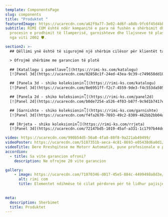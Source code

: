 ```yaml
---
template: ComponentsPage
slug: components
title: "Produktet "
featuredImage: https://ucarecdn.com/a62f9a77-3e02-4d6f-a8db-9fc6f45d4bb6/
subtitle: RIMI COM është ndër kompanitë e para në fushën e shërbimit dhe në
  procesin e prodhimit të llamperisë, garnishteve dhe llajsneve të plastikës, që
  nga viti 2002 🛡️.

section2: >-
  ## Qëllimi ynë është të sigurojmë një shërbim cilësor për klientët tanë kurdoherë që na kontaktojnë, përmes telefonit ose e-mailit

  > Ofrojmë shërbime me garancion të plotë
  
  ## [Katallogu i panellave👇](https://rimi-ks.com/katalogu)
  [![Panel 3d](https://ucarecdn.com/02858c1f-24ed-43ea-9c39-c749658dd107/)](https://rimi-ks.com/katalogu)

  ## [Panela 3d - shiko koleksionin👇](https://rimi-ks.com/katalogu)
  [![Panel 3d](https://ucarecdn.com/8e6951ff-f2c7-4559-9de3-f4c553da5057/)](https://rimi-ks.com/panel3d)

  ## [Panela 2d - shiko koleksionin👇](https://rimi-ks.com/panel2d)
  [![Panel 2d](https://ucarecdn.com/b0de7254-a526-4f03-b87f-9c9d1b7417eb/)](https://rimi-ks.com/panel2d)

  ## [Garnishte - shiko koleksionin👇](https://rimi-ks.com/garnishte)
  [![Panel 3d](https://ucarecdn.com/f4fa2670-7693-49c2-8309-462bb2bb04ab/)](https://rimi-ks.com/garnishte)

  ## [Rrjeta - shiko koleksionin👇](https://rimi-ks.com/rrjeta)
  [![Panel 3d](https://ucarecdn.com/72147bd5-1019-45af-a331-1c1797b44ddd/)](https://rimi-ks.com/rrjeta)

video: https://ucarecdn.com/990b54d5-56a8-4fa8-88f8-9a221ab49499/
videoPoster: https://ucarecdn.com/5187351b-aeca-4c81-8693-e05438d6a0d1/
videoTitle: Dere Rreshqitese me Motorr Automatik, pune profesionale e perfunduar. 🚘🏡
accordion:
  - title: Sa vite garancion ofroni?
    description: Ne ofrojme 20 vite garancion

gallery:
    - image: https://ucarecdn.com/71070346-d017-45e5-884c-4499498a8d3e/
      alt: rimi com
      title: Elementet ndihmëse të cilat përdoren për të lidhur pajisjet e sistemeve të Paneleve 3D me njëri-tjetrin dhe për t'i montuar.
  
 
meta:
  description: Sherbimet
  title: Produktet
---
```

